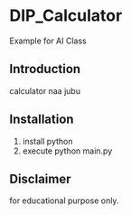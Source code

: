 # DIP_Calculator
Example for AI Class

## Introduction
calculator naa jubu

## Installation
1. install python
2. execute python main.py

## Disclaimer
for educational purpose only.